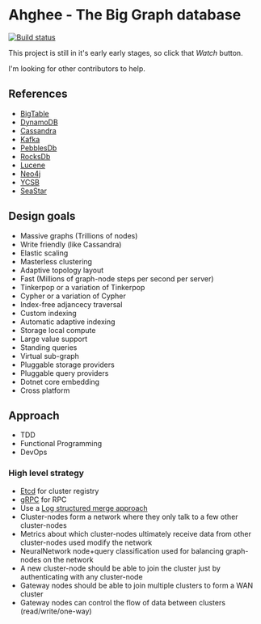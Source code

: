 # Ahghee - The Big Graph database

[![Build status](https://ci.appveyor.com/api/projects/status/6581it232hdo2qa5?svg=true)](https://ci.appveyor.com/project/Astn/ahghee)

This project is still in it's early early stages, so click that *Watch* button.

I'm looking for other contributors to help.

## References

- [BigTable](https://static.googleusercontent.com/media/research.google.com/en//archive/bigtable-osdi06.pdf)
- [DynamoDB](https://www.allthingsdistributed.com/files/amazon-dynamo-sosp2007.pdf)
- [Cassandra](https://www.cs.cornell.edu/projects/ladis2009/papers/lakshman-ladis2009.pdf)
- [Kafka](http://notes.stephenholiday.com/Kafka.pdf)
- [PebblesDb](http://www.cs.utexas.edu/~vijay/papers/sosp17-pebblesdb.pdf)
- [RocksDb](http://cidrdb.org/cidr2017/papers/p82-dong-cidr17.pdf)
- [Lucene](https://pdfs.semanticscholar.org/2795/d9d165607b5ad6d8b9718373b82e55f41606.pdf)
- [Neo4j](https://neo4j.com/whitepapers/graph-algorithms-optimized-neo4j/)
- [YCSB](https://github.com/brianfrankcooper/YCSB/wiki) 
- [SeaStar](http://docs.seastar.io/master/md_doc_tutorial.html)

## Design goals

- Massive graphs (Trillions of nodes)
- Write friendly (like Cassandra)
- Elastic scaling
- Masterless clustering
- Adaptive topology layout
- Fast (Millions of graph-node steps per second per server)
- Tinkerpop or a variation of Tinkerpop
- Cypher or a variation of Cypher
- Index-free adjancecy traversal
- Custom indexing
- Automatic adaptive indexing
- Storage local compute
- Large value support
- Standing queries 
- Virtual sub-graph
- Pluggable storage providers
- Pluggable query providers
- Dotnet core embedding
- Cross platform

## Approach
- TDD
- Functional Programming
- DevOps

### High level strategy
- [Etcd](https://coreos.com/etcd/docs/latest/) for cluster registry
- [gRPC](https://grpc.io/docs/quickstart/csharp.html) for RPC 
- Use a [Log structured merge approach](http://www.cs.utexas.edu/~vijay/papers/sosp17-pebblesdb.pdf)
- Cluster-nodes form a network where they only talk to a few other cluster-nodes
- Metrics about which cluster-nodes ultimately receive data from other cluster-nodes used modify the network
- NeuralNetwork node+query classification used for balancing graph-nodes on the network
- A new cluster-node should be able to join the cluster just by authenticating with any cluster-node
- Gateway nodes should be able to join multiple clusters to form a WAN cluster
- Gateway nodes can control the flow of data between clusters (read/write/one-way)
